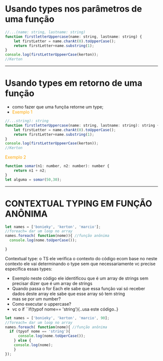 # Usando types nos parâmetros de uma função
```js
//...(name: string, lastname: string)
function firstletterUppercase(name: string, lastname: string) {
	let firstLetter = name.charAt(0).toUpperCase();
	return firstLetter+name.substring(1);
}
console.log(firstLetterUppeerCase(kerton));
//Kerton
```
---
# Usando types em retorno de uma função
- como fazer que uma funçõa retorne um type;
- <span style="color:orange">Exemplo 1</span>
```js
//...string): string
function firstletterUppercase(name: string, lastname: string): string {
	let firstLetter = name.charAt(0).toUpperCase();
	return firstLetter+name.substring(1);
}
console.log(firstLetterUppeerCase(kerton));
//Kerton
```
<span style="color:orange">Exemplo 2</span>
```js
function somar(n1: number, n2: number): number {
	return n1 + n2;
}
let alguma = somar(50,30);
```
----
# CONTEXTUAL TYPING EM FUNÇÃO ANÔNIMA

```js
let names = ['bonieky', 'kerton', 'marcio'];
//foreach= dar um loop no array
names.foreach( function(nome)){ //função anônima
  console.log(nome.toUperCase());
				  
}
```
Contextual type: o TS ele verifica o contexto do código ecom base no neste contexto ele vai determinando o type sem que necessariamente vc precise específica essas types:
- Exemplo neste código ele identificou que é um array de strings sem precisar dizer que é um array de strings
- Quando passa o for Each ele sabe que essa função vai só receber dados deste array ele sabe que esse array só tem string
- mas se por um number?
- Como executar o uppercase?
- vc o if ``if(typof nome== 'string'){..usa este código..}
```js
let names = ['bonieky', 'kerton', 'marcio', 90];
//foreach= dar um loop no array
names.foreach( function(nome){ //função anônima
  if (tpyof nome == 'string'){
	  console.log(nome.toUperCase());
	} else {
	console.log(nome);
	}
});
```